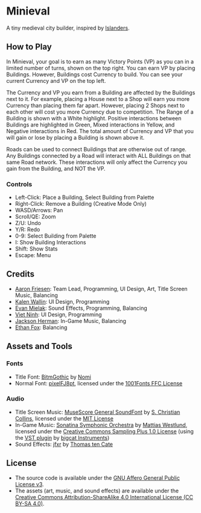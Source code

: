 # Minieval

A tiny medieval city builder, inspired by [Islanders](https://store.steampowered.com/app/1046030/ISLANDERS).

## How to Play

In Minieval, your goal is to earn as many Victory Points (VP) as you can in a limited number of turns, shown on the top right.
You can earn VP by placing Buildings.
However, Buildings cost Currency to build.
You can see your current Currency and VP on the top left.

The Currency and VP you earn from a Building are affected by the Buildings next to it.
For example, placing a House next to a Shop will earn you more Currency than placing them far apart.
However, placing 2 Shops next to each other will cost you more Currency due to competition.
The Range of a Building is shown with a White highlight.
Positive interactions between Buildings are highlighted in Green, Mixed interactions in Yellow, and Negative interactions in Red.
The total amount of Currency and VP that you will gain or lose by placing a Building is shown above it.

Roads can be used to connect Buildings that are otherwise out of range.
Any Buildings connected by a Road will interact with ALL Buildings on that same Road network.
These interactions will only affect the Currency you gain from the Building, and NOT the VP.

### Controls

- Left-Click: Place a Building, Select Building from Palette
- Right-Click: Remove a Building (Creative Mode Only)
- WASD/Arrows: Pan
- Scroll/QE: Zoom
- Z/U: Undo
- Y/R: Redo
- 0-9: Select Building from Palette
- I: Show Building Interactions
- Shift: Show Stats
- Escape: Menu

## Credits

- [Aaron Friesen](https://frie.dev): Team Lead, Programming, UI Design, Art, Title Screen Music, Balancing
- [Kalen Wallin](https://www.kalenwallin.com): UI Design, Programming
- [Evan Mielak](https://github.com/EvanJMielak): Sound Effects, Programming, Balancing
- [Viet Ninh](https://github.com/viet-ninh): UI Design, Programming
- [Jackson Herman](https://github.com/jack-herman): In-Game Music, Balancing
- [Ethan Fox](https://github.com/EthanFox01): Balancing

## Assets and Tools

### Fonts

- Title Font: [BitmGothic](https://www.1001fonts.com/bitmgothic-font.html) by [Nomi](http://www.thenomi.org)
- Normal Font: [pixelFJ8pt](https://www.1001fonts.com/pixelfj8pt1-font.html), licensed under the [1001Fonts FFC License](https://www.1001fonts.com/licenses/ffc.html)

### Audio

- Title Screen Music: [MuseScore General SoundFont](https://musescore.org/en/handbook/3/soundfonts-and-sfz-files) by [S. Christian Collins](https://musescore.org/user/62809), licensed under the [MIT License](https://ftp.osuosl.org/pub/musescore/soundfont/MuseScore_General/MuseScore_General_License.md)
- In-Game Music: [Sonatina Symphonic Orchestra](http://sso.mattiaswestlund.net) by [Mattias Westlund](https://mattiaswestlund.net), licensed under the [Creative Commons Sampling Plus 1.0 License](https://creativecommons.org/licenses/sampling+/1.0) (using the [VST plugin](https://bigcatinstruments.blogspot.com/2016/10/sound-modules.html) by [bigcat Instruments](https://bigcatinstruments.blogspot.com))
- Sound Effects: [jfxr](https://jfxr.frozenfractal.com) by [Thomas ten Cate](https://frozenfractal.com)

## License

- The source code is available under the [GNU Affero General Public License v3](https://www.gnu.org/licenses/agpl-3.0.en.html).
- The assets (art, music, and sound effects) are available under the [Creative Commons Attribution-ShareAlike 4.0 International License (CC BY-SA 4.0)](https://creativecommons.org/licenses/by-sa/4.0/).

